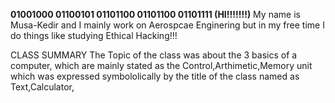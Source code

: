 **01001000 01100101 01101100 01101100 01101111 (HI!!!!!!!)**
My name is Musa-Kedir and I mainly work on Aerospcae Enginering but in my free time I do things like studying Ethical Hacking!!!

CLASS SUMMARY
The Topic of the class was about the 3 basics of a computer, which are mainly stated as the Control,Arthimetic,Memory unit which was expressed symbololically by the title of the class named as Text,Calculator,

